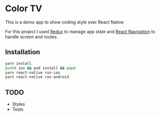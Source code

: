 # Color TV

This is a demo app to show coding style over React Native

For this project I used [Redux](https://redux.js.org/)  to manage app state and [React Navigation](https://reactnavigation.org/) to handle  screen and routes.


## Installation

```bash
yarn install
pushd ios && pod install && popd
yarn react-native run-ios
yarn react-native run-android
```


## TODO
- Styles
- Tests
